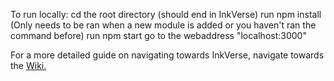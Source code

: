 To run locally:
cd the root directory (should end in InkVerse)
run npm install (Only needs to be ran when a new module is added or you haven't ran the command before)
run npm start
go to the webaddress "localhost:3000"

For a more detailed guide on navigating towards InkVerse, navigate towards the [Wiki.](https://github.com/OceanTubez/InkVerse/wiki)

